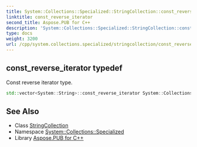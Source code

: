 ```yaml
---
title: System::Collections::Specialized::StringCollection::const_reverse_iterator typedef
linktitle: const_reverse_iterator
second_title: Aspose.PUB for C++
description: 'System::Collections::Specialized::StringCollection::const_reverse_iterator typedef. Const reverse iterator type in C++.'
type: docs
weight: 3200
url: /cpp/system.collections.specialized/stringcollection/const_reverse_iterator/
---
```

## const_reverse_iterator typedef


Const reverse iterator type.

```cpp
std::vector<System::String>::const_reverse_iterator System::Collections::Specialized::StringCollection::const_reverse_iterator
```

## See Also

* Class [StringCollection](../)
* Namespace [System::Collections::Specialized](../../)
* Library [Aspose.PUB for C++](../../../)
